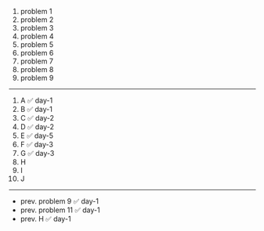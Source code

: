 1. problem 1    
2. problem 2   
3. problem 3    
4. problem 4   
5. problem 5    
6. problem 6    
7. problem 7   
8. problem 8   
9. problem 9

---

1. A ✅ day-1
2. B ✅ day-1
3. C ✅ day-2
4. D ✅ day-2
5. E ✅ day-5
6. F ✅ day-3
7. G ✅ day-3
8. H
9. I
10. J

--- 

- prev. problem 9  ✅ day-1
- prev. problem 11 ✅ day-1
- prev. H          ✅ day-1